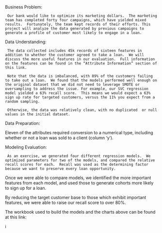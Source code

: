 Business Problem:

     Our bank would like to optimize its marketing dollars.  The marketing team has completed forty four campaigns, which have yielded mixed results.  Fortunately, the team kept records of their efforts. This project will analyze the data generated by previous campaigns to generate a profile of customer most likely to engage in a loan.  

Data Understanding:

     The data collected includes 45k records of sixteen features in addition to whether the customer agreed to take a loan.  We will discuss the more useful features in our evaluation.  Full information on the features can be found in the “Attribute Information” section of this link.

     Note that the data is imbalanced, with 89% of the customers failing to take out a loan.  We found that the models performed well enough on the original dataset that we did not need to leverage SMOTE or oversampling to address the issue. For example, our SVC regression model yielded a 63% recall score.  This means we would expect a 63% sign up rate for targeted customers, versus the 11% you expect from a random sampling.

     Otherwise, the data was relatively clean, with no duplicated  or null values in the initial dataset. 

Data Preparation:

Eleven of the attributes required conversion to a numerical type, including whether or not a loan was sold to a client (column ‘y’).   

Modeling Evaluation:

     As an exercise, we generated four different regression models.  We optimized parameters for two of the models, and compared the relative recall scores for each.  Recall was used as the determining factor because we want to preserve every loan opportunity.  

<Model Performance>

Once we were able to compare models, we identified the more important  features from each model, and used those to generate cohorts more likely to sign up for a loan.  

<Feature Importance Chart>

By reducing the target customer base to those which exhibit important features, we were able to raise our recall score to over 80%.

<Cohort Performance Chart>

The workbook used to build the models and the charts above can be found at this link:

<pyb link>

i
